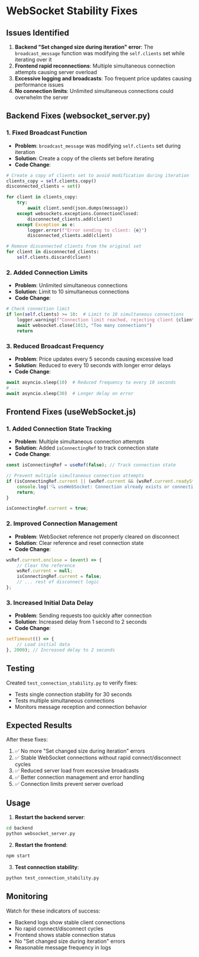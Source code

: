 # WebSocket Stability Fixes

## Issues Identified

1. **Backend "Set changed size during iteration" error**: The `broadcast_message` function was modifying the `self.clients` set while iterating over it
2. **Frontend rapid reconnections**: Multiple simultaneous connection attempts causing server overload
3. **Excessive logging and broadcasts**: Too frequent price updates causing performance issues
4. **No connection limits**: Unlimited simultaneous connections could overwhelm the server

## Backend Fixes (websocket_server.py)

### 1. Fixed Broadcast Function
- **Problem**: `broadcast_message` was modifying `self.clients` set during iteration
- **Solution**: Create a copy of the clients set before iterating
- **Code Change**:
```python
# Create a copy of clients set to avoid modification during iteration
clients_copy = self.clients.copy()
disconnected_clients = set()

for client in clients_copy:
    try:
        await client.send(json.dumps(message))
    except websockets.exceptions.ConnectionClosed:
        disconnected_clients.add(client)
    except Exception as e:
        logger.error(f"Error sending to client: {e}")
        disconnected_clients.add(client)

# Remove disconnected clients from the original set
for client in disconnected_clients:
    self.clients.discard(client)
```

### 2. Added Connection Limits
- **Problem**: Unlimited simultaneous connections
- **Solution**: Limit to 10 simultaneous connections
- **Code Change**:
```python
# Check connection limit
if len(self.clients) >= 10:  # Limit to 10 simultaneous connections
    logger.warning(f"Connection limit reached, rejecting client {client_id}")
    await websocket.close(1013, "Too many connections")
    return
```

### 3. Reduced Broadcast Frequency
- **Problem**: Price updates every 5 seconds causing excessive load
- **Solution**: Reduced to every 10 seconds with longer error delays
- **Code Change**:
```python
await asyncio.sleep(10)  # Reduced frequency to every 10 seconds
# ...
await asyncio.sleep(30)  # Longer delay on error
```

## Frontend Fixes (useWebSocket.js)

### 1. Added Connection State Tracking
- **Problem**: Multiple simultaneous connection attempts
- **Solution**: Added `isConnectingRef` to track connection state
- **Code Change**:
```javascript
const isConnectingRef = useRef(false); // Track connection state

// Prevent multiple simultaneous connection attempts
if (isConnectingRef.current || (wsRef.current && (wsRef.current.readyState === WebSocket.CONNECTING || wsRef.current.readyState === WebSocket.OPEN))) {
    console.log('🔍 useWebSocket: Connection already exists or connecting, skipping');
    return;
}

isConnectingRef.current = true;
```

### 2. Improved Connection Management
- **Problem**: WebSocket reference not properly cleared on disconnect
- **Solution**: Clear reference and reset connection state
- **Code Change**:
```javascript
wsRef.current.onclose = (event) => {
    // Clear the reference
    wsRef.current = null;
    isConnectingRef.current = false;
    // ... rest of disconnect logic
};
```

### 3. Increased Initial Data Delay
- **Problem**: Sending requests too quickly after connection
- **Solution**: Increased delay from 1 second to 2 seconds
- **Code Change**:
```javascript
setTimeout(() => {
    // Load initial data
}, 2000); // Increased delay to 2 seconds
```

## Testing

Created `test_connection_stability.py` to verify fixes:
- Tests single connection stability for 30 seconds
- Tests multiple simultaneous connections
- Monitors message reception and connection behavior

## Expected Results

After these fixes:
1. ✅ No more "Set changed size during iteration" errors
2. ✅ Stable WebSocket connections without rapid connect/disconnect cycles
3. ✅ Reduced server load from excessive broadcasts
4. ✅ Better connection management and error handling
5. ✅ Connection limits prevent server overload

## Usage

1. **Restart the backend server**:
```bash
cd backend
python websocket_server.py
```

2. **Restart the frontend**:
```bash
npm start
```

3. **Test connection stability**:
```bash
python test_connection_stability.py
```

## Monitoring

Watch for these indicators of success:
- Backend logs show stable client connections
- No rapid connect/disconnect cycles
- Frontend shows stable connection status
- No "Set changed size during iteration" errors
- Reasonable message frequency in logs 